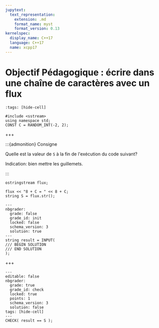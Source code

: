 ```yaml
---
jupytext:
  text_representation:
    extension: .md
    format_name: myst
    format_version: 0.13
kernelspec:
  display_name: C++17
  language: C++17
  name: xcpp17
---
```


# Objectif Pédagogique : écrire dans une chaîne de caractères avec un flux

```{code-cell}
:tags: [hide-cell]

#include <sstream>
using namespace std;
CONST C = RANDOM_INT(-2, 2);
```

+++

:::{admonition} Consigne

Quelle est la valeur de `S` à la fin de l'exécution du code suivant?

Indication: bien mettre les guillemets.

:::

```{code-cell}
ostringstream flux;

flux << "8 + C = " << 8 + C;
string S = flux.str();
```

```{code-cell}
---
nbgrader:
  grade: false
  grade_id: init
  locked: false
  schema_version: 3
  solution: true
---
string result = INPUT(
/// BEGIN SOLUTION
/// END SOLUTION
);
```

+++

```{code-cell}
---
editable: false
nbgrader:
  grade: true
  grade_id: check
  locked: true
  points: 1
  schema_version: 3
  solution: false
tags: [hide-cell]
---
CHECK( result == S );
```
